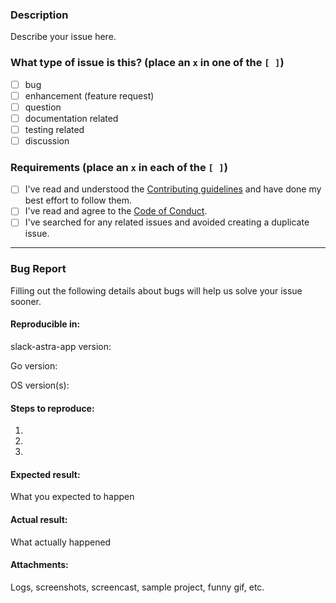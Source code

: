 ### Description

Describe your issue here.

### What type of issue is this? (place an `x` in one of the `[ ]`)
- [ ] bug
- [ ] enhancement (feature request)
- [ ] question
- [ ] documentation related
- [ ] testing related
- [ ] discussion

### Requirements (place an `x` in each of the `[ ]`)
* [ ] I've read and understood the [Contributing guidelines](https://github.com/slackhq/slack-astra-app/blob/master/.github/contributing.md) and have done my best effort to follow them.
* [ ] I've read and agree to the [Code of Conduct](https://slackhq.github.io/code-of-conduct).
* [ ] I've searched for any related issues and avoided creating a duplicate issue.

---

### Bug Report

Filling out the following details about bugs will help us solve your issue sooner.

#### Reproducible in:

slack-astra-app version:

Go version:

OS version(s):

#### Steps to reproduce:

1.
2.
3.

#### Expected result:

What you expected to happen

#### Actual result:

What actually happened

#### Attachments:

Logs, screenshots, screencast, sample project, funny gif, etc.
